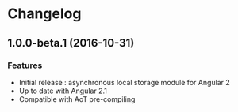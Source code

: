 # Changelog

## 1.0.0-beta.1 (2016-10-31)

### Features

- Initial release : asynchronous local storage module for Angular 2
- Up to date with Angular 2.1
- Compatible with AoT pre-compiling
